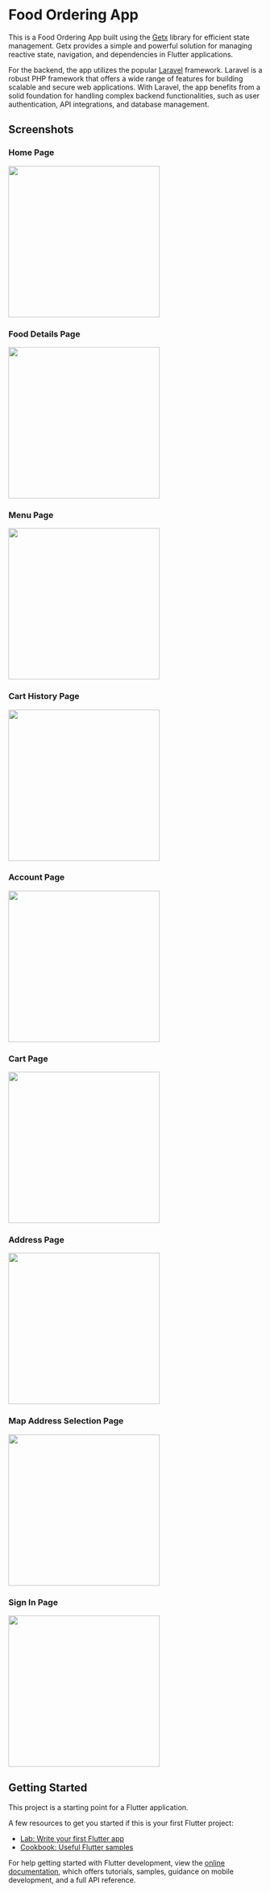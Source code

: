 # Food Ordering App

This is a Food Ordering App built using the [Getx](https://github.com/jonataslaw/getx) library for efficient state management. Getx provides a simple and powerful solution for managing reactive state, navigation, and dependencies in Flutter applications.

For the backend, the app utilizes the popular [Laravel](https://laravel.com/) framework. Laravel is a robust PHP framework that offers a wide range of features for building scalable and secure web applications. With Laravel, the app benefits from a solid foundation for handling complex backend functionalities, such as user authentication, API integrations, and database management.

## Screenshots

### Home Page
<img src="screenshots/home_page.png" width="300">

### Food Details Page
<img src="screenshots/food_details_page.png" width="300">

### Menu Page
<img src="screenshots/menu_page.png" width="300">

### Cart History Page
<img src="screenshots/cart_history_page.png" width="300">

### Account Page
<img src="screenshots/account_page.png" width="300">

### Cart Page
<img src="screenshots/cart_page.png" width="300">

### Address Page
<img src="screenshots/address_page.png" width="300">

### Map Address Selection Page
<img src="screenshots/map_address_selection_page.png" width="300">

### Sign In Page
<img src="screenshots/sign_in_page.png" width="300">

## Getting Started

This project is a starting point for a Flutter application.

A few resources to get you started if this is your first Flutter project:

- [Lab: Write your first Flutter app](https://docs.flutter.dev/get-started/codelab)
- [Cookbook: Useful Flutter samples](https://docs.flutter.dev/cookbook)

For help getting started with Flutter development, view the
[online documentation](https://docs.flutter.dev/), which offers tutorials,
samples, guidance on mobile development, and a full API reference.
